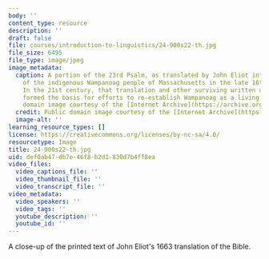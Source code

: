 ```yaml
---
body: ''
content_type: resource
description: ''
draft: false
file: courses/introduction-to-linguistics/24-900s22-th.jpg
file_size: 6495
file_type: image/jpeg
image_metadata:
  caption: A portion of the 23rd Psalm, as translated by John Eliot into the language
    of the indigenous Wampanoag people of Massachusetts in the late 16th century.
    In the 21st century, that translation and other surviving written documents have
    formed the basis for efforts to re-establish Wampanoag as a living language. (Public
    domain image courtesy of the [Internet Archive](https://archive.org/details/mamussewunneetup00elio/page/n521/mode/2up).)
  credit: Public domain image courtesy of the [Internet Archive](https://archive.org/details/mamussewunneetup00elio/page/n521/mode/2up)
  image-alt: ''
learning_resource_types: []
license: https://creativecommons.org/licenses/by-nc-sa/4.0/
resourcetype: Image
title: 24-900s22-th.jpg
uid: def0ab47-db7e-46f8-b2d1-830d7b4ff8ea
video_files:
  video_captions_file: ''
  video_thumbnail_file: ''
  video_transcript_file: ''
video_metadata:
  video_speakers: ''
  video_tags: ''
  youtube_description: ''
  youtube_id: ''
---
```

A close-up of the printed text of John Eliot's 1663 translation of the Bible.